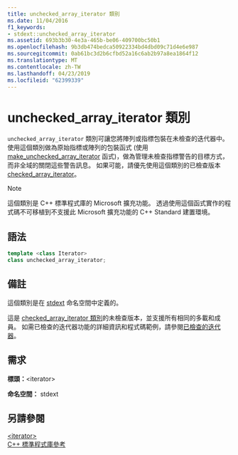 ```yaml
---
title: unchecked_array_iterator 類別
ms.date: 11/04/2016
f1_keywords:
- stdext::unchecked_array_iterator
ms.assetid: 693b3b30-4e3a-465b-be06-409700bc50b1
ms.openlocfilehash: 9b3db474bedca50922334bd4dbd09c71d4e6e987
ms.sourcegitcommit: 0ab61bc3d2b6cfbd52a16c6ab2b97a8ea1864f12
ms.translationtype: MT
ms.contentlocale: zh-TW
ms.lasthandoff: 04/23/2019
ms.locfileid: "62399339"
---
```

# <a name="uncheckedarrayiterator-class"></a>unchecked_array_iterator 類別

`unchecked_array_iterator` 類別可讓您將陣列或指標包裝在未檢查的迭代器中。 使用這個類別做為原始指標或陣列的包裝函式 (使用 [make_unchecked_array_iterator](../standard-library/iterator-functions.md#make_unchecked_array_iterator) 函式)，做為管理未檢查指標警告的目標方式，而非全域的關閉這些警告訊息。 如果可能，請優先使用這個類別的已檢查版本 [checked_array_iterator](../standard-library/checked-array-iterator-class.md)。

> [!NOTE]
> 這個類別是 C++ 標準程式庫的 Microsoft 擴充功能。 透過使用這個函式實作的程式碼不可移植到不支援此 Microsoft 擴充功能的 C++ Standard 建置環境。

## <a name="syntax"></a>語法

```cpp
template <class Iterator>
class unchecked_array_iterator;
```

## <a name="remarks"></a>備註

這個類別是在 [stdext](../standard-library/stdext-namespace.md) 命名空間中定義的。

這是 [checked_array_iterator 類別](../standard-library/checked-array-iterator-class.md)的未檢查版本，並支援所有相同的多載和成員。 如需已檢查的迭代器功能的詳細資訊和程式碼範例，請參閱[已檢查的迭代器](../standard-library/checked-iterators.md)。

## <a name="requirements"></a>需求

**標頭：**\<iterator>

**命名空間：** stdext

## <a name="see-also"></a>另請參閱

[\<iterator>](../standard-library/iterator.md)<br/>
[C++ 標準程式庫參考](../standard-library/cpp-standard-library-reference.md)<br/>
